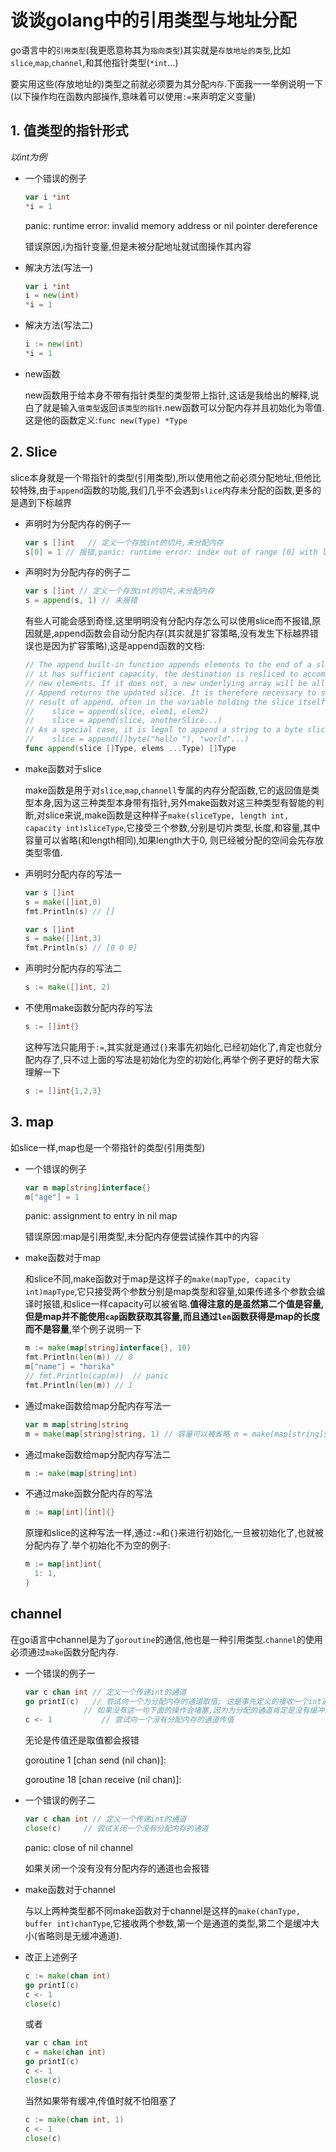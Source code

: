# 谈谈golang中的引用类型与地址分配

go语言中的`引用类型`(我更愿意称其为`指向类型`)其实就是`存放地址的类型`,比如`slice`,`map`,`channel`,和其他指针类型(`*int`...)

要实用这些(存放地址的)类型之前就必须要为其分配`内存`.下面我一一举例说明一下(以下操作均在函数内部操作,意味着可以使用`:=`来声明定义变量)

## 1. 值类型的指针形式

*以int为例*

- 一个错误的例子

  ```go
  var i *int
  *i = 1
  ```

  panic: runtime error: invalid memory address or nil pointer dereference

  错误原因,i为指针变量,但是未被分配地址就试图操作其内容

- 解决方法(写法一)

  ```go
  var i *int
  i = new(int)
  *i = 1
  ```

- 解决方法(写法二)

  ```go
  i := new(int)
  *i = 1
  ```

- new函数

  new函数用于给本身不带有指针类型的类型带上指针,这话是我给出的解释,说白了就是输入`值类型`返回`该类型的指针`.new函数可以分配内存并且初始化为零值.这是他的函数定义:`func new(Type) *Type`

## 2. Slice

slice本身就是一个带指针的类型(引用类型),所以使用他之前必须分配地址,但他比较特殊,由于`append`函数的功能,我们几乎不会遇到`slice`内存未分配的函数,更多的是遇到下标越界

- 声明时为分配内存的例子一

  ```go
  var s []int	// 定义一个存放int的切片,未分配内存
  s[0] = 1 // 报错,panic: runtime error: index out of range [0] with length 0
  ```

- 声明时为分配内存的例子二

  ```go
  var s []int // 定义一个存放int的切片,未分配内存
  s = append(s, 1) // 未报错
  ```

  有些人可能会感到奇怪,这里明明没有分配内存怎么可以使用slice而不报错,原因就是,append函数会自动分配内存(其实就是扩容策略,没有发生下标越界错误也是因为扩容策略),这是append函数的文档:

  ```go
  // The append built-in function appends elements to the end of a slice. If
  // it has sufficient capacity, the destination is resliced to accommodate the
  // new elements. If it does not, a new underlying array will be allocated.
  // Append returns the updated slice. It is therefore necessary to store the
  // result of append, often in the variable holding the slice itself:
  //	slice = append(slice, elem1, elem2)
  //	slice = append(slice, anotherSlice...)
  // As a special case, it is legal to append a string to a byte slice, like this:
  //	slice = append([]byte("hello "), "world"...)
  func append(slice []Type, elems ...Type) []Type
  ```

- make函数对于slice

  make函数是用于对`slice`,`map`,`channell`专属的内存分配函数,它的返回值是类型本身,因为这三种类型本身带有指针,另外make函数对这三种类型有智能的判断,对slice来说,make函数是这种样子`make(sliceType, length int, capacity int)sliceType`,它接受三个参数,分别是切片类型,长度,和容量,其中容量可以省略(和length相同),如果length大于0, 则已经被分配的空间会先存放类型零值.

- 声明时分配内存的写法一

  ```go
  var s []int
  s = make([]int,0)
  fmt.Println(s) // []
  
  var s []int
  s = make([]int,3)
  fmt.Println(s) // [0 0 0]
  ```

- 声明时分配内存的写法二

  ```go
  s := make([]int, 2)
  ```

- 不使用make函数分配内存的写法

  ```go
  s := []int{}
  ```

  这种写法只能用于`:=`,其实就是通过`{}`来事先初始化,已经初始化了,肯定也就分配内存了,只不过上面的写法是初始化为空的初始化,再举个例子更好的帮大家理解一下

  ```go
  s := []int{1,2,3}
  ```

## 3. map

如slice一样,map也是一个带指针的类型(引用类型)

- 一个错误的例子

  ```go
  var m map[string]interface{}
  m["age"] = 1
  ```

  panic: assignment to entry in nil map

  错误原因:map是引用类型,未分配内存便尝试操作其中的内容

- make函数对于map

  和slice不同,make函数对于map是这样子的`make(mapType, capacity int)mapType`,它只接受两个参数分别是map类型和容量,如果传递多个参数会编译时报错,和slice一样capacity可以被省略.**值得注意的是虽然第二个值是容量,但是map并不能使用`cap`函数获取其容量,而且通过`len`函数获得是map的长度而不是容量**,举个例子说明一下

  ```go
  m := make(map[string]interface{}, 10)
  fmt.Println(len(m)) // 0
  m["name"] = "horika"
  // fmt.Println(cap(m))  // panic
  fmt.Println(len(m)) // 1
  ```

- 通过make函数给map分配内存写法一

  ```go
  var m map[string]string
  m = make(map[string]string, 1) // 容量可以被省略 m = make(map[string]string)
  ```
  
- 通过make函数给map分配内存写法二

  ```go
  m := make(map[string]int)
  ```

- 不通过make函数分配内存的写法

  ```go
  m := map[int][int]{}
  ```

  原理和slice的这种写法一样,通过`:=`和`{}`来进行初始化,一旦被初始化了,也就被分配内存了.举个初始化不为空的例子:

  ```go
  m := map[int]int{
  	1: 1,
  }
  ```

## channel

在go语言中channel是为了`goroutine`的通信,他也是一种引用类型.`channel`的使用必须通过`make`函数分配内存.

- 一个错误的例子一

  ```go
  var c chan int // 定义一个传递int的通道
  go printI(c)   // 尝试向一个为分配内存的通道取值; 这是事先定义的接收一个int通道的函数,
  			   // 如果没有这一句下面的操作会堵塞,因为为分配的通道肯定是没有缓冲的
  c <- 1		   // 尝试向一个没有分配内存的通道传值
  ```

  无论是传值还是取值都会报错

  goroutine 1 [chan send (nil chan)]:

  goroutine 18 [chan receive (nil chan)]:

- 一个错误的例子二

  ```go
  var c chan int // 定义一个传递int的通道
  close(c)	   // 尝试关闭一个没有分配内存的通道
  ```

  panic: close of nil channel

  如果关闭一个没有没有分配内存的通道也会报错

- make函数对于channel

  与以上两种类型都不同make函数对于channel是这样的`make(chanType, buffer int)chanType`,它接收两个参数,第一个是通道的类型,第二个是缓冲大小(省略则是无缓冲通道).

- 改正上述例子

  ```go
  c := make(chan int)
  go printI(c)
  c <- 1
  close(c)
  ```

  或者

  ```go
  var c chan int
  c = make(chan int)
  go printI(c)
  c <- 1
  close(c)
  ```

  当然如果带有缓冲,传值时就不怕阻塞了

  ```go
  c := make(chan int, 1)
  c <- 1
  close(c)
  ```

  

